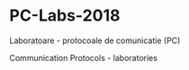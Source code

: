 # PC-Labs-2018
Laboratoare - protocoale de comunicatie (PC) 

Communication Protocols - laboratories
